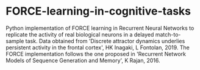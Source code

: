 # FORCE-learning-in-cognitive-tasks

Python implementation of FORCE learning in Recurrent Neural Networks to replicate the activity of real biological neurons in a delayed match-to-sample task.
Data obtained from 'Discrete attractor dynamics underlies persistent activity in the frontal cortex', HK Inagaki, L Fontolan, 2019.
The FORCE implementation follows the one proposed in 'Recurrent Network Models of Sequence Generation and Memory', K Rajan, 2016.
